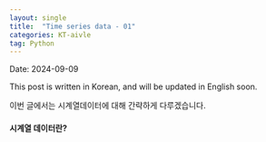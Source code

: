 ```yaml
---
layout: single
title:  "Time series data - 01"
categories: KT-aivle
tag: Python
---
```


Date: 2024-09-09

This post is written in Korean, and will be updated in English soon.  

이번 글에서는 시계열데이터에 대해 간략하게 다루겠습니다.  

#### 시계열 데이터란?
